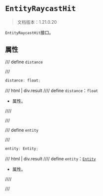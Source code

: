 # `EntityRaycastHit`

> 文档版本：1.21.0.20

`EntityRaycastHit`接口。

## 属性

/// define
`distance`


///

```js
distance: float;
```

/// html | div.result
//// define
`distance`：`float`

- 属性。


////

///


/// define
`entity`


///

```js
entity: Entity;
```

/// html | div.result
//// define
`entity`：[`Entity`](./entity.md)

- 属性。


////

///

